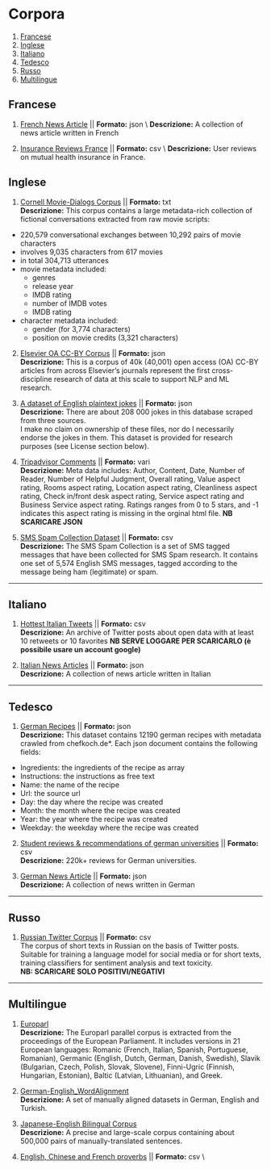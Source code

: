 
# Corpora

1. [Francese](#francese)
2. [Inglese](#inglese)
3. [Italiano](#italiano)
4. [Tedesco](#tedesco)
5. [Russo](#russo)
6. [Multilingue](#multilingue)

## Francese <a name="francese"></a>
1. [French News Article](https://webhose.io/free-datasets/french-news-articles/) || **Formato:** json \\
**Descrizione:** A collection of news article written in French

2. [Insurance Reviews France](https://www.kaggle.com/fedi1996/insurance-reviews-france) || **Formato:** csv \\
**Descrizione:** User reviews on mutual health insurance in France.

## Inglese <a name="inglese"></a>

1. [Cornell Movie-Dialogs Corpus](cs.cornell.edu/~cristian/Cornell_Movie-Dialogs_Corpus.html) || **Formato:** txt\
**Descrizione:** This corpus contains a large metadata-rich collection of fictional conversations extracted from raw movie scripts:
- 220,579 conversational exchanges between 10,292 pairs of movie characters
- involves 9,035 characters from 617 movies
- in total 304,713 utterances
- movie metadata included:
    - genres
    - release year
    - IMDB rating
    - number of IMDB votes
    - IMDB rating
- character metadata included:
    - gender (for 3,774 characters)
    - position on movie credits (3,321 characters)

2. [Elsevier OA CC-BY Corpus](https://data.mendeley.com/datasets/zm33cdndxs/2) || **Formato:** json \
 **Descrizione:** This is a corpus of 40k (40,001) open access (OA) CC-BY articles from across Elsevier’s journals represent the first cross-discipline research of data at this scale to support NLP and ML research.
 

3. [A dataset of English plaintext jokes](https://github.com/taivop/joke-dataset) || **Formato:** json \
 **Descrizione:** There are about 208 000 jokes in this database scraped from three sources.\
I make no claim on ownership of these files, nor do I necessarily endorse the jokes in them. This dataset is provided for research purposes (see License section below).

4. [Tripadvisor Comments](http://times.cs.uiuc.edu/~wang296/Data/) || **Formato:** vari \
**Descrizione:** Meta data includes: Author, Content, Date, Number of Reader, Number of Helpful Judgment, Overall rating, Value aspect rating, Rooms aspect rating, Location aspect rating, Cleanliness aspect rating, Check in/front desk aspect rating, Service aspect rating and Business Service aspect rating. Ratings ranges from 0 to 5 stars, and -1 indicates this aspect rating is missing in the orginal html file.
**NB SCARICARE JSON**

5. [SMS Spam Collection Dataset](https://www.kaggle.com/uciml/sms-spam-collection-dataset) || **Formato:** csv\
**Descrizione:** The SMS Spam Collection is a set of SMS tagged messages that have been collected for SMS Spam research. It contains one set of 5,574 English SMS messages, tagged according to the message being ham (legitimate) or spam.
---

## Italiano <a name="italiano"></a>

1. [Hottest Italian Tweets](https://data.world/ondata/open-data-twitter-hot-posts/workspace/query?queryid=b409249c-17b8-4ccd-9166-dc3cf77f317d) || **Formato:** csv \
**Descrizione:** An archive of Twitter posts about open data with at least 10 retweets or 10 favorites
**NB SERVE LOGGARE PER SCARICARLO (è possibile usare un account google)**

2. [Italian News Articles](https://webhose.io/free-datasets/italian-news-articles/) || **Formato:** json \
**Descrizione:** A collection of news article written in Italian


---
## Tedesco <a name="tedesco"></a>

1. [German Recipes](https://www.kaggle.com/sterby/german-recipes-dataset) || **Formato:** json \
**Descrizione:** This dataset contains 12190 german recipes with metadata crawled from chefkoch.de*.
Each json document contains the following fields:
- Ingredients: the ingredients of the recipe as array
- Instructions: the instructions as free text
- Name: the name of the recipe
- Url: the source url
- Day: the day where the recipe was created
- Month: the month where the recipe was created
- Year: the year where the recipe was created
- Weekday: the weekday where the recipe was created 

2. [Student reviews & recommendations of german universities](https://www.kaggle.com/longnguyen2306/germany-universities-reviews-and-recommendation) || **Formato:** csv \
**Descrizione:** 220k+ reviews for German universities.

2. [German News Article](https://webhose.io/free-datasets/german-news-articles/) || **Formato:** json \
**Descrizione:** A collection of news written in German
---
## Russo <a name="russo"></a>

1. [Russian Twitter Corpus](http://study.mokoron.com/) || **Formato:** csv\
The corpus of short texts in Russian on the basis of Twitter posts. Suitable for training a language model for social media or for short texts, training classifiers for sentiment analysis and text toxicity. \
**NB: SCARICARE SOLO POSITIVI/NEGATIVI**
---

## Multilingue <a name="multilingue"></a> 

1. [Europarl](http://statmt.org/europarl/) \
**Descrizione:** The Europarl parallel corpus is extracted from the proceedings of the European Parliament. It includes versions in 21 European languages: Romanic (French, Italian, Spanish, Portuguese, Romanian), Germanic (English, Dutch, German, Danish, Swedish), Slavik (Bulgarian, Czech, Polish, Slovak, Slovene), Finni-Ugric (Finnish, Hungarian, Estonian), Baltic (Latvian, Lithuanian), and Greek.

2. [German-English_WordAlignment](https://github.com/bicici/SMTData/blob/master/German-English_WordAlignment.zip) \
**Descrizione:** A set of manually aligned datasets in German, English and Turkish.

3. [Japanese-English Bilingual Corpus](https://www.kaggle.com/team-ai/japaneseenglish-bilingual-corpus?select=readme.pdf) \
**Descrizione:** A precise and large-scale corpus containing about 500,000 pairs of manually-translated sentences.

4. [English, Chinese and French proverbs](https://www.kaggle.com/bryanb/phrases-and-sayings) || **Formato:** csv \
